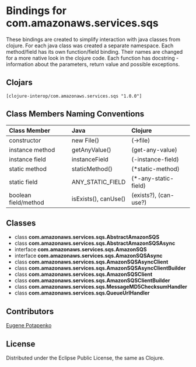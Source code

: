 # Bindings for com.amazonaws.services.sqs

These bindings are created to simplify interaction with java classes from clojure.
For each java class was created a separate namespace.
Each method/field has its own function/field binding.
Their names are changed for a more native look in the clojure code. Each function has docstring - information about the parameters, return value and possible exceptions.

## Clojars

```
[clojure-interop/com.amazonaws.services.sqs "1.0.0"]
```

## Class Members Naming Conventions

| Class Member | Java | Clojure |
|:--|:--|:--|
| constructor | new File() | (->file) |
| instance method | getAnyValue() | (get-any-value) |
| instance field | instanceField | (-instance-field) |
| static method | staticMethod() | (*static-method) |
| static field | ANY_STATIC_FIELD | (*-any-static-field) |
| boolean field/method | isExists(), canUse() | (exists?), (can-use?) |

## Classes

- class **com.amazonaws.services.sqs.AbstractAmazonSQS**
- class **com.amazonaws.services.sqs.AbstractAmazonSQSAsync**
- interface **com.amazonaws.services.sqs.AmazonSQS**
- interface **com.amazonaws.services.sqs.AmazonSQSAsync**
- class **com.amazonaws.services.sqs.AmazonSQSAsyncClient**
- class **com.amazonaws.services.sqs.AmazonSQSAsyncClientBuilder**
- class **com.amazonaws.services.sqs.AmazonSQSClient**
- class **com.amazonaws.services.sqs.AmazonSQSClientBuilder**
- class **com.amazonaws.services.sqs.MessageMD5ChecksumHandler**
- class **com.amazonaws.services.sqs.QueueUrlHandler**

## Contributors

[Eugene Potapenko](https://github.com/potapenko/)

## License

Distributed under the Eclipse Public License, the same as Clojure.
